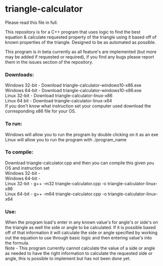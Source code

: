 # triangle-calculator

Please read this file in full.

This repository is for a C++ program that uses logic to find the best equation & calculate requested property of the triangle using it based off of known properties of the triangle. Designed to be as automated as possible.

This program is in beta currently as all feature's are implemented (but more may be added if requested or required), if you find any bugs please report them in the issues section of the repository.  

### Downloads:  
Windows 32-bit - Download triangle-calculator-windows10-x86.exe  
Windows 64-bit - Download triangle-calculator-windows10-x86.exe  
Linux 32-bit - Download triangle-calculator-linux-x86  
Linux 64 bit - Download triangle-calculator-linux-x64  
If you don't know what instruction set your computer used download the corresponding x86 file for your OS.

### To run:  
Windows will allow you to run the program by double clicking on it as an exe  
Linux will allow you to run the program with ./program_name  

### To compile:  
Download triangle-calculator.cpp and then you can compile this given you OS and instruction set  
Windows 32-bit -  
Windows 64-bit -  
Linux 32-bit - g++ -m32 triangle-calculator.cpp -o triangle-calculator-linux-x86  
Linux 64-bit - g++ -m64 triangle-calculator.cpp -o triangle-calculator-linux-x64  

### Use:  
When the program load's enter in any known value's for angle's or side's on the triangle as well the side or angle to be calculated. If it is possible based off of that information it will calculate the side or angle specified by working out the equation to use through basic logic and then entering value's into the formula.  
Note - This program currently cannot calculate the value of a side or angle as needed to have the right information to calculate the requested side or angle, this is possible to implement but has not been done yet.
